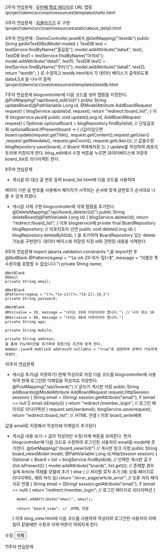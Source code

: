 2주차 연습문제 : <a href="hello2.html">두번째 헬로 페이지</a>로 URL 맵핑
\project\demo\src\main\resources\templates\hello.html

3주차 연습문제 : <a class="btn btn-primary py-3 px-5" href="index.html">되돌아가기</a> 로 구현
\project\demo\src\main\resources\static\about_detail.html

4주차 연습문제 : DemoController.java에서 
@GetMapping("/testdb")
    public String getAllTestDBs(Model model) {
        TestDB test = testService.findByName("홍길동");
        model.addAttribute("data4", test);
        TestDB test1 = testService.findByName("아저씨");
        model.addAttribute("data5", test1);
        TestDB test2 = testService.findByName("꾸러기");
        model.addAttribute("data6", test2);
        return "testdb";
    }
로 수정하고 testdb.html에서 각 데이터 베이스가 출력되도록 data4,5,6 을 나누어 출력
\project\demo\src\main\resources\templates\testdb.html

7주차 연습문제
blogcontroller에 다음 코드를 넣어 맵핑을 지정한다.
@PutMapping("/api/board_edit/{id}")
    public String updateBoard(@PathVariable Long id, @ModelAttribute AddBoardRequest request) {
        blogService.update(id, request);
        return "redirect:/board_list";
    }
이후 blogservice.java에
public void update(Long id, AddBoardRequest request) {
        Optional<Board> optionalBoard = blogRepository.findById(id); // 단일글조회
        optionalBoard.ifPresent(board -> { //값이있으면
            board.update(request.getTitle(), request.getContent(),request.getUser()
            ,request.getNewdate(), request.getCount(), request.getLikec()); // 값을수정
            blogRepository.save(board); // Board 객체에저장
        });
    }
update를 작성하여 레포지토리에 저장되게 한다.
blog_edit에서 수정 버튼을 누르면 데이터베이스에 저장후 board_list로 리다이렉트 한다.

8주차 연습문제
- 게시글 ID 대신 글 번호 출력
board_list.html에 다음 코드를 사용하여
<td th:text="${startNum + iterStat.index}"></td>
페이지 기반 글 번호를 사용해서 페이지가 시작되는 순서에 맞게 글번호가 순서대로 나올 수 있게 하였다.

- 게시글 삭제 구현
blogcontroller에 삭제 맵핑을 추가한다
@DeleteMapping("/api/board_delete/{id}")
    public String deleteBoard(@PathVariable Long id) {
        blogService.delete(id);
        return "redirect:/board_list";
    }
이후 blogservice에
private final BoardRepository blogRepository; // 리포지토리 선언
public void delete(Long id) {
        blogRepository.deleteById(id);
    }
을 추가하여 BoardRepository 있는 delete 기능을 구현한다.
데이터 베이스에 저장된 지정 id와 관련된 내용을 삭제한다.

9주차 연습문제
import jakarta.validation.constraints.*;을 import한 후
    @NotBlank
    @Pattern(regexp = "^[a-zA-Z0-9가-힣]+$", message = "이름은 특수문자를 포함할 수 없습니다.")
    private String name;

    @NotBlank
    @Email
    private String email;

    @NotBlank
    @Pattern(regexp = "(?=.*[a-z])(?=.*[A-Z]).{8,}")
    private String password;

    @NotBlank
    @Min(value = 19, message = "나이는 19세 이상이어야 합니다.") // 나이 최소 19
    @Max(value = 90, message = "나이는 90세 이하이어야 합니다.")
    private String age;

    private String mobile;
    
    private String address;
    을 통해 어노테이션을 추가하여 회원가입 조건에 맞게 한다.
    member.java에 moblie과 address의 nullable = "true"로 설정하여 공백이 가능하게 하였다.

10주차 연습문제
- 게시글 추가(글 저장하기) 현재 작성자로 저장
다음 코드를 blogcontroller에 사용하여 현재 로그인한 이메일을 작성자로 저장한다.
@PostMapping("/api/boards") // 글쓰기 게시판 저장
    public String addboards(@ModelAttribute AddBoardRequest request,HttpSession session) {
        String email = (String) session.getAttribute("email");
        if (email == null || email.isEmpty()) {
            return "redirect:/member_login"; // 로그인 페이지로 리다이렉션
        }
        request.setUser(email);
        blogService.save(request);
        return "redirect:/board_list"; // .HTML 연결
    }
이후 board_write에에
<input type="hidden" id="user" name="user" th:value="${email}">
값을 email로 지정해서 작성자에 이메일이 추가된다

- 게시글 내용 보기-> 글의 작성자만 수정/삭제 버튼을 보여준다.
먼저 blogcontroller에 다음 코드로 수정하여 로그인한 사용자의 email을 model에 추가한다.
@GetMapping("/board_view/{id}") // 게시판 링크 지정
    public String board_view(Model model, @PathVariable Long id,HttpSession session) {
        Optional < Board > list = blogService.findById(id); // 선택한 게시판 글
        if (list.isPresent()) {
            model.addAttribute("boards", list.get()); // 존재할 경우 실제 Article 객체를 모델에 추가
        } else {
            // 처리할 로직 추가 (예: 오류 페이지로 리다이렉트, 예외 처리 등)
            return "/error_page/article_error"; // 오류 처리 페이지로 연결
        }
        String email = (String) session.getAttribute("email");
        if (email == null) {
            return "redirect:/member_login"; // 로그인 페이지로 리다이렉션
        }
    
        model.addAttribute("email", email);

        return "board_view"; // .HTML 연결
    }
이후 blog_view.html에 다음 코드를 사용하여 작성자와 로그인한 사용자의 이메일이 같을때만 수정과 삭제 버튼이 띄워지게 한다
<div th:if="${board.user eq email}">
            <!-- 수정 버튼 -->
            <a class="btn btn-warning" th:href="@{/board_edit/{id}(id=${board.id})}">수정</a>
            <!-- 삭제 버튼 -->
            <form th:action="@{/api/board_delete/{id}(id=${board.id})}" method="post" style="display:inline;">
            <input type="hidden" name="_method" value="delete">
        <button type="submit" class="btn btn-danger">삭제</button>
    </form>
</div>

11주차 연습문제
